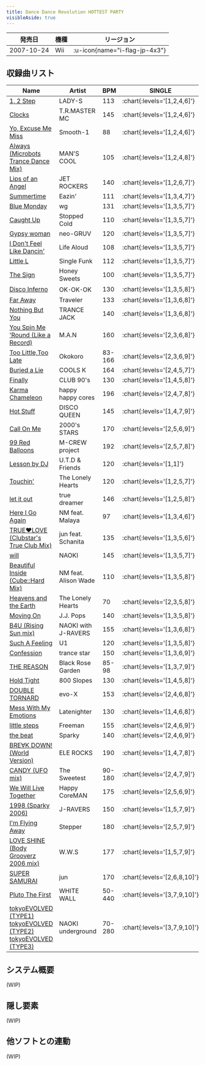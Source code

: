 ```yaml
---
title: Dance Dance Revolution HOTTEST PARTY
visibleAside: true
---
```


|発売日|機種|リージョン|
|------|----|---------|
|2007-10-24|Wii| :u-icon{name="i-flag-jp-4x3"} |

## 収録曲リスト

|Name|Artist|BPM|SINGLE|
|----|------|---|------|
|[1, 2 Step](/wii-jp/hottest/1-2-step)|LADY-S|113| :chart{:levels='[1,2,4,6]'} |
|[Clocks](/wii-jp/hottest/clocks)|T.R.MASTER MC|145| :chart{:levels='[1,2,4,6]'} |
|[Yo, Excuse Me Miss](/wii-jp/hottest/yo-excuse-me-miss)|Smooth-1|88| :chart{:levels='[1,2,4,6]'} |
|[Always (Microbots Trance Dance Mix)](/wii-jp/hottest/always)|MAN'S COOL|105| :chart{:levels='[1,2,4,8]'} |
|[Lips of an Angel](/wii-jp/hottest/lips-of-an-angel)|JET ROCKERS|140| :chart{:levels='[1,2,6,7]'} |
|[Summertime](/wii-jp/hottest/summertime)|Eazin'|111| :chart{:levels='[1,3,4,7]'} |
|[Blue Monday](/wii-jp/hottest/blue-monday)|wg|131| :chart{:levels='[1,3,5,7]'} |
|[Caught Up](/wii-jp/hottest/caught-up)|Stopped Cold|110| :chart{:levels='[1,3,5,7]'} |
|[Gypsy woman](/wii-jp/hottest/gypsy-woman)|neo-GRUV|120| :chart{:levels='[1,3,5,7]'} |
|[I Don't Feel Like Dancin'](/wii-jp/hottest/i-dont-feel-like-dancin)|Life Aloud|108| :chart{:levels='[1,3,5,7]'} |
|[Little L](/wii-jp/hottest/little-l)|Single Funk|112| :chart{:levels='[1,3,5,7]'} |
|[The Sign](/wii-jp/hottest/the-sign)|Honey Sweets|100| :chart{:levels='[1,3,5,7]'} |
|[Disco Inferno](/wii-jp/hottest/disco-inferno)|OK･OK･OK|130| :chart{:levels='[1,3,5,8]'} |
|[Far Away](/wii-jp/hottest/far-away)|Traveler|133| :chart{:levels='[1,3,6,8]'} |
|[Nothing But You](/wii-jp/hottest/nothing-but-you)|TRANCE JACK|140| :chart{:levels='[1,3,6,8]'} |
|[You Spin Me 'Round (Like a Record)](/wii-jp/hottest/you-spin-me-round)|M.A.N|160| :chart{:levels='[2,3,6,8]'} |
|[Too Little,Too Late](/wii-jp/hottest/too-little-too-late)|Okokoro|83-166| :chart{:levels='[2,3,6,9]'} |
|[Buried a Lie](/wii-jp/hottest/buried-a-lie)|COOLS K|164| :chart{:levels='[2,4,5,7]'} |
|[Finally](/wii-jp/hottest/finally)|CLUB 90's|130| :chart{:levels='[1,4,5,8]'} |
|[Karma Chameleon](/wii-jp/hottest/karma-chameleon)|happy happy cores|196| :chart{:levels='[2,4,7,8]'} |
|[Hot Stuff](/wii-jp/hottest/hot-stuff)|DISCO QUEEN|145| :chart{:levels='[1,4,7,9]'} |
|[Call On Me](/wii-jp/hottest/call-on-me)|2000's STARS|170| :chart{:levels='[2,5,6,9]'} |
|[99 Red Balloons](/wii-jp/hottest/99-red-balloons)|M-CREW project|192| :chart{:levels='[2,5,7,8]'} |
|[Lesson by DJ](/wii-jp/hottest/lesson-by-dj)|U.T.D & Friends|120| :chart{:levels='[1,1]'} |
|[Touchin'](/wii-jp/hottest/touchin)|The Lonely Hearts|120| :chart{:levels='[1,2,5,7]'} |
|[let it out](/wii-jp/hottest/let-it-out)|true dreamer|146| :chart{:levels='[1,2,5,8]'} |
|[Here I Go Again](/wii-jp/hottest/here-i-go-again)|NM feat. Malaya|97| :chart{:levels='[1,3,4,6]'} |
|[TRUE♥LOVE (Clubstar's True Club Mix)](/wii-jp/hottest/true-love-clubstars)|jun feat. Schanita|135| :chart{:levels='[1,3,5,6]'} |
|[will](/wii-jp/hottest/will)|NAOKI|145| :chart{:levels='[1,3,5,7]'} |
|[Beautiful Inside (Cube::Hard Mix)](/wii-jp/hottest/beautiful-inside)|NM feat. Alison Wade|110| :chart{:levels='[1,3,5,8]'} |
|[Heavens and the Earth](/wii-jp/hottest/heavens-and-the-earth)|The Lonely Hearts|70| :chart{:levels='[2,3,5,8]'} |
|[Moving On](/wii-jp/hottest/moving-on)|J.J. Pops|140| :chart{:levels='[1,3,5,8]'} |
|[B4U (Rising Sun mix)](/wii-jp/hottest/b4u-rising-sun)|NAOKI with J-RAVERS|155| :chart{:levels='[1,3,6,8]'} |
|[Such A Feeling](/wii-jp/hottest/such-a-feeling)|U1|120| :chart{:levels='[1,3,5,8]'} |
|[Confession](/wii-jp/hottest/confession)|trance star|150| :chart{:levels='[1,3,6,9]'} |
|[THE REASON](/wii-jp/hottest/the-reason)|Black Rose Garden|85-98| :chart{:levels='[1,3,7,9]'} |
|[Hold Tight](/wii-jp/hottest/hold-tight)|800 Slopes|130| :chart{:levels='[1,4,5,8]'} |
|[DOUBLE TORNARD](/wii-jp/hottest/double-tornard)|evo-X|153| :chart{:levels='[2,4,6,8]'} |
|[Mess With My Emotions](/wii-jp/hottest/mess-with-my-emotions)|Latenighter|130| :chart{:levels='[1,4,6,8]'} |
|[little steps](/wii-jp/hottest/little-steps)|Freeman|155| :chart{:levels='[2,4,6,9]'} |
|[the beat](/wii-jp/hottest/the-beat)|Sparky|140| :chart{:levels='[2,4,6,9]'} |
|[BRE∀K DOWN! (World Version)](/wii-jp/hottest/break-down-world)|ELE ROCKS|190| :chart{:levels='[1,4,7,8]'} |
|[CANDY (UFO mix)](/wii-jp/hottest/candy-ufo)|The Sweetest|90-180| :chart{:levels='[2,4,7,9]'} |
|[We Will Live Together](/wii-jp/hottest/we-will-live-together)|Happy CoreMAN|175| :chart{:levels='[2,5,6,9]'} |
|[1998 (Sparky 2006)](/wii-jp/hottest/1998-sparky)|J-RAVERS|150| :chart{:levels='[1,5,7,9]'} |
|[I'm Flying Away](/wii-jp/hottest/im-flying-away)|Stepper|180| :chart{:levels='[2,5,7,9]'} |
|[LOVE SHINE (Body Grooverz 2006 mix)](/wii-jp/hottest/love-shine-body-grooverz)|W.W.S|177| :chart{:levels='[1,5,7,9]'} |
|[SUPER SAMURAI](/wii-jp/hottest/super-samurai)|jun|170| :chart{:levels='[2,6,8,10]'} |
|[Pluto The First](/wii-jp/hottest/pluto-the-first)|WHITE WALL|50-440| :chart{:levels='[3,7,9,10]'} |
|[tokyoEVOLVED (TYPE1)](/wii-jp/hottest/tokyoevolved-type1)<br/>[tokyoEVOLVED (TYPE2)](/wii-jp/hottest/tokyoevolved-type2)<br/>[tokyoEVOLVED (TYPE3)](/wii-jp/hottest/tokyoevolved-type3)|NAOKI underground|70-280| :chart{:levels='[3,7,9,10]'} |

## システム概要

(WIP)

## 隠し要素

(WIP)

## 他ソフトとの連動

(WIP)
